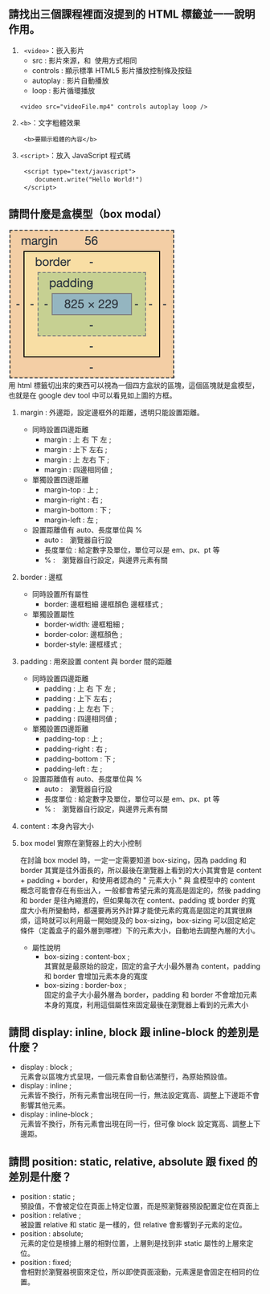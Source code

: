## 請找出三個課程裡面沒提到的 HTML 標籤並一一說明作用。
1.  ``` <video>```：嵌入影片
    * src : 影片來源，和 <img> 使用方式相同
    * controls : 顯示標準 HTML5 影片播放控制條及按鈕
    * autoplay : 影片自動播放
    * loop : 影片循環播放
    ```
    <video src="videoFile.mp4" controls autoplay loop />
    ```
2.  ```<b>```：文字粗體效果
    ```
     <b>要顯示粗體的內容</b>
    ```
3.  ```<script>```：放入 JavaScript 程式碼
    ```
     <script type="text/javascript">
        document.write("Hello World!")
     </script>

    ```

## 請問什麼是盒模型（box modal）
![avatar](./box_model.png)<br>
用 html 標籤切出來的東西可以視為一個四方盒狀的區塊，這個區塊就是盒模型，也就是在 google dev tool 中可以看見如上圖的方框。<br>

1. margin : 外邊距，設定邊框外的距離，透明只能設置距離。

    * 同時設置四邊距離
        * margin : 上 右 下 左 ;　
        * margin : 上下 左右 ;　
        * margin : 上 左右 下 ;
        * margin : 四邊相同値 ;
    * 單獨設置四邊距離
        * margin-top : 上 ;　
        * margin-right : 右 ;　
        * margin-bottom : 下 ;
        * margin-left : 左 ;
    * 設置距離值有 auto、長度單位與 %
        * auto :　瀏覽器自行設
        * 長度單位 : 給定數字及單位，單位可以是 em、px、pt 等
        * % :　瀏覽器自行設定，與邊界元素有關

2. border : 邊框

    * 同時設置所有屬性
        * border: 邊框粗細 邊框顏色 邊框樣式 ;
    * 單獨設置屬性
        * border-width: 邊框粗細 ;
        * border-color: 邊框顏色 ;
        * border-style: 邊框樣式 ;

3. padding : 用來設置 content 與 border 間的距離

    * 同時設置四邊距離
        * padding : 上 右 下 左 ;　
        * padding : 上下 左右 ;　
        * padding : 上 左右 下 ;
        * padding : 四邊相同値 ;
    * 單獨設置四邊距離
        * padding-top : 上 ;　
        * padding-right : 右 ;　
        * padding-bottom : 下 ;
        * padding-left : 左 ;
    * 設置距離值有 auto、長度單位與 %
        * auto :　瀏覽器自行設
        * 長度單位 : 給定數字及單位，單位可以是 em、px、pt 等
        * % :　瀏覽器自行設定，與邊界元素有關

4. content : 本身內容大小

5. box model 實際在瀏覽器上的大小控制

    在討論 box model 時，一定一定需要知道 box-sizing，因為 padding 和 border 其實是往外面長的，所以最後在瀏覽器上看到的大小其實會是 content + padding + border，和使用者認為的 " 元素大小 " 與 盒模型中的 content 概念可能會存在有些出入，一般都會希望元素的寬高是固定的，然後 padding 和 border 是往內縮進的，但如果每次在 content、padding 或 border 的寬度大小有所變動時，都還要再另外計算才能使元素的寬高是固定的其實很麻煩，這時就可以利用最一開始提及的 box-sizing，box-sizing 可以固定給定條件（定義盒子的最外層到哪裡）下的元素大小，自動地去調整內層的大小。<br>
    
    * 屬性說明
      * box-sizing : content-box ; <br>
        其實就是最原始的設定，固定的盒子大小最外層為 content，padding 和 border 會增加元素本身的寬度
      * box-sizing : border-box ; <br>
        固定的盒子大小最外層為 border，padding 和 border 不會增加元素本身的寬度，利用這個屬性來固定最後在瀏覽器上看到的元素大小


## 請問 display: inline, block 跟 inline-block 的差別是什麼？
* display : block ; <br>
    元素會以區塊方式呈現，一個元素會自動佔滿整行，為原始預設值。
* display : inline ; <br>
    元素皆不換行，所有元素會出現在同一行，無法設定寬高、調整上下邊距不會影響其他元素。
* display : inline-block ; <br>
    元素皆不換行，所有元素會出現在同一行，但可像 block 設定寬高、調整上下邊距。

## 請問 position: static, relative, absolute 跟 fixed 的差別是什麼？
* position : static ; <br>
    預設值，不會被定位在頁面上特定位置，而是照瀏覽器預設配置定位在頁面上
* position : relative ; <br>
    被設置 relative 和 static 是一樣的，但 relative 會影響到子元素的定位。
* position : absolute; <br>
    元素的定位是根據上層的相對位置，上層則是找到非 static 屬性的上層來定位。    
* position : fixed; <br>
    會相對於瀏覽器視窗來定位，所以即使頁面滾動，元素還是會固定在相同的位置。


